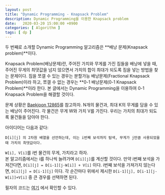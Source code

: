 ```yaml
---
layout: post
title: "Dynamic Programming - Knapsack Problem"
description: Dynamic Programming을 이용한 Knapsack problem
date:   2020-03-20 15:00:00 +0900
categories: [ Algorithm ]
tags: [ dp ]
---
```


두 번째로 소개할 Dynamic Programming 알고리즘은 **배낭 문제(Knapsack problem)**이다.

Knapsack Problem(배낭문제)란, 주어진 가치와 무게를 가진 짐들을 배낭에 넣을 때, 주어진 무게의 최댓값을 넘지 않으면서 가치의 합이 최대가 되도록 짐을 넣는 방법을 찾는 문제이다. 짐을 쪼갤 수 있는 경우는 분할가능 배낭문제(Fractional Knapsack Problem)이라 하고, 쪼갤 수 없는 경우는 **0-1 배낭문제(0-1 Knapsack Problem)**이라 한다. 본 글에서는 Dynamic Programming을 이용하여 0-1 Knapsack Problem을 해결할 것이다.

문제 상황은 [Baekjoon 12865][prob]를 참고하자. N개의 물건과, 최대 K의 무게를 담을 수 있는 배낭이 주어진다. 각 물건은 무게 W와 가치 V를 가진다. 우리는 가치의 최대가 되도록 물건들을 담아야 한다.

아이디어는 다음과 같다: 
```
D[i][j] 의 2차원 배열을 선언하는데, 이는 i번째 보석까지 탐색, 무게가 j만큼 사용되었을 때 가치의 최댓값이다.
```

`W[i], V[i]`를 i번 물건의 무게, 가치라고 하자.   
본 알고리즘에서는 i를 하나씩 늘려가며 `D[i][j]`를 계산할 것이다. 만약 i번째 보석을 가져간다면, `D[i][j] = D[i-1][j-W[i]] + V[i]` 이다. i번째 보석을 가져가지 않는다면, `D[i][j] = D[i-1][j]` 이다. 각 순간마다 위에서 제시한 `D[i-1][j], D[i-1][j-W[i]]+V[i]` 중 큰 경우를 선택하면 된다.

필자의 코드는 [여기][my] 에서 확인할 수 있다.

[prob]: https://www.acmicpc.net/problem/12865
[my]: https://yxxshin.github.io/category/baekjoon/Baekjoon-12865/
